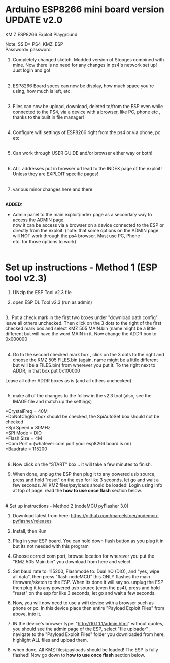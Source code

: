 # Arduino ESP8266 mini board version UPDATE v2.0
KM.Z ESP8266 Exploit Playground<br>

Note:
SSID= PS4_KMZ_ESP <br>
Password= password


1. Completely changed sketch. Modded version of Stooges combined with mine.
Now there is no need for any changes in ps4's network set up! Just login and 
go!<br><br>

2. ESP8266 Board specs can now be display, how much space you're using, how much is left, etc.<br><br>

3. Files can now be upload, download, deleted to/from the ESP even while connected
to the PS4, via a device with a browser, like PC, phone etc , thanks to the built in file manager!<br><br>

4. Configure wifi settings of ESP8266 right from the ps4 or via phone, pc etc<br><br>

5. Can work through USER GUIDE and/or browser either way or both!<br><br>

6. ALL addresses put in browser url lead to the INDEX page of the exploit! Unless
they are EXPLOIT specific pages!<br><br>

7. various minor changes here and there<br><br>

<b>ADDED:</b><br>
+ Admin panel to the main exploit/index page as a secondary way to access the ADMIN page.<br>
now it can be access via a browser on a device connected to the ESP or directly from the exploit.
(note: that some options on the ADMIN page will NOT work through the ps4 browser. Must use PC, Phone<br>
etc.  for those options to work)<br><br>

# Set up instructions - Method 1 (ESP tool v2.3)

1. UNzip the ESP Tool v2.3 file<br>

2. open ESP DL Tool v2.3 (run as admin)<br><br>

3.. Put a check mark in the first two boxes under "download path config" leave all others unchecked.  Then click on the 3 dots to the right of the first checked mark box and select KMZ 505 MAIN.bin (name might be a little different but will have the word MAIN in it. Now change the ADDR box to   0x000000 <br><br>

4. Go to the second checked mark box , click on the 3 dots to the right and choose the KMZ 505 FILES.bin (again, name might be a little different but will be a FILES.bin) from wherever you put it. To the right next to ADDR, in that box put   0x100000 <br>

Leave all other ADDR boxes as is (and all others unchecked)<br><br>

5. make all of the changes to the follow in the v2.3 tool (also, see the IMAGE file and match up the settings)<br>

*CrystalFreq  = 40M<br>
*DoNotChgBin   box should be checked, the SpiAutoSet  box should not be checked<br>
*Spi Speed = 80MHz<br>
*SPI Mode = DIO<br>
*Flash Size = 4M<br>
*Com Port = (whatever com port your esp8266 board is on)<br>
*Baudrate = 115200<br><br>

8. Now click on the "START"  box .. it will take a few minutes to finish. <br>

9. When done, unplug the ESP then plug it to any powered usb source, press and hold "reset" on the esp for like 3 seconds, let go and wait a few seconds. All KMZ files/payloads should be loaded! Login using info at top of page. read the <b>how to use once flash</b>
section below.
<br>
# Set up instructions - Method 2  (nodeMCU pyFlasher 3.0)

1. Download latest from here: https://github.com/marcelstoer/nodemcu-pyflasher/releases<br>

2. Install, then Run<br> 

3. Plug in your ESP board. You can hold down flash button as you plug it in but its not needed with this program<br>

4. Choose correct com port, browse location for wherever you put the "KMZ 505 Main.bin" you download from here and select<br>

5. Set baud rate to: 115200, Flashmode to: Dual I/O (DIO), and "yes, wipe all data", then press "flash nodeMCU"
this ONLY flashes the main firmware/sketch to the ESP. When its done it will say so. unplug the ESP then plug it to any powered usb source (even the ps4), press and hold "reset" on the esp for like 3 seconds, let go and wait a few seconds.<br> 

6. Now, you will now need to use a wifi device with a browser such as phone or pc. In this device place then entire "Payload Exploit Files" from above, into it.<br>

7. IN the device's browser type:  "http://10.1.1.1/admin.html"  without quotes, you should see the admin page of the ESP, select "file uploader" , navigate to the "Payload Exploit Files" folder you downloaded from here, highlight ALL files and upload them. 

6. when done, All KMZ files/payloads should be loaded! The ESP is fully flashed! Now go down to <b>how to use once flash</b> section below.
<br><br>




